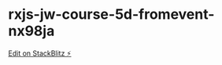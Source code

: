 # rxjs-jw-course-5d-fromevent-nx98ja

[Edit on StackBlitz ⚡️](https://stackblitz.com/edit/rxjs-jw-course-5d-fromevent-nx98ja)